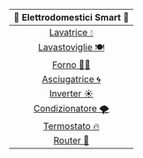 
| 📡 Elettrodomestici Smart 📶|
| :---: |
| [Lavatrice 💧](lavatrice.md) |
| [Lavastoviglie 🍽](#lavastoviglie) | 
| [Forno 👨‍🍳](#forno) | 
| [Asciugatrice 🌀](#asciugatrice) | 
| [Inverter ☀](#inverter) |
| [Condizionatore 🌪](#condizionatore) |
| [Termostato 🔥](#termostato) |
| [Router 📶](#router) |



